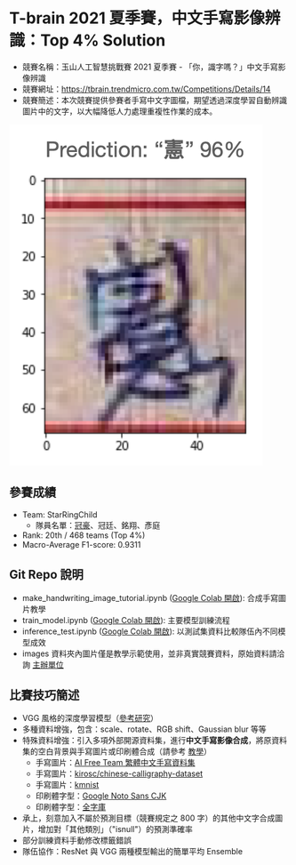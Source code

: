# T-brain 2021 夏季賽，中文手寫影像辨識：Top 4% Solution
- 競賽名稱：玉山人工智慧挑戰賽 2021 夏季賽 - 「你，識字嗎？」中文手寫影像辨識
- 競賽網址：https://tbrain.trendmicro.com.tw/Competitions/Details/14
- 競賽簡述：本次競賽提供參賽者手寫中文字圖檔，期望透過深度學習自動辨識圖片中的文字，以大幅降低人力處理重複性作業的成本。

![prediction demo](demo.png)

## 參賽成績
- Team: StarRingChild
  - 隊員名單：[冠豪](https://github.com/KuanHaoHuang/)、冠廷、銘翔、彥庭
- Rank: 20th / 468 teams (Top 4%)
- Macro-Average F1-score: 0.9311

## Git Repo 說明
- make_handwriting_image_tutorial.ipynb ([Google Colab 開啟](https://colab.research.google.com/github/KuanHaoHuang/tbrain-esun-handwriting-recognition/blob/main/make_handwriting_image_tutorial.ipynb)): 合成手寫圖片教學
- train_model.ipynb ([Google Colab 開啟](https://colab.research.google.com/github/KuanHaoHuang/tbrain-esun-handwriting-recognition/blob/main/train_model.ipynb)): 主要模型訓練流程
- inference_test.ipynb ([Google Colab 開啟](https://colab.research.google.com/github/KuanHaoHuang/tbrain-esun-handwriting-recognition/blob/main/inference_test.ipynb)): 以測試集資料比較隊伍內不同模型成效
- images 資料夾內圖片僅是教學示範使用，並非真實競賽資料，原始資料請洽詢 [主辦單位](https://tbrain.trendmicro.com.tw/Competitions/Details/14)

## 比賽技巧簡述
- VGG 風格的深度學習模型（[參考研究](http://cs231n.stanford.edu/reports/2016/pdfs/257_Report.pdf)）
- 多種資料增強，包含：scale、rotate、RGB shift、Gaussian blur 等等
- 特殊資料增強：引入多項外部開源資料集，進行**中文手寫影像合成**，將原資料集的空白背景與手寫圖片或印刷體合成（請參考 [教學](https://colab.research.google.com/github/KuanHaoHuang/tbrain-esun-handwriting-recognition/blob/main/make_handwriting_image_tutorial.ipynb)）
  - 手寫圖片：[AI Free Team 繁體中文手寫資料集](https://github.com/AI-FREE-Team/Traditional-Chinese-Handwriting-Dataset)
  - 手寫圖片：[kirosc/chinese-calligraphy-dataset](https://github.com/kirosc/chinese-calligraphy-dataset/)
  - 手寫圖片：[kmnist](http://codh.rois.ac.jp/kmnist/)
  - 印刷體字型：[Google Noto Sans CJK](https://www.google.com/get/noto/help/cjk/)
  - 印刷體字型：[全字庫](https://www.cns11643.gov.tw/)
- 承上，刻意加入不屬於預測目標（競賽規定之 800 字）的其他中文字合成圖片，增加對「其他類別」（"isnull"）的預測準確率
- 部分訓練資料手動修改標籤錯誤
- 隊伍協作：ResNet 與 VGG 兩種模型輸出的簡單平均 Ensemble
  

